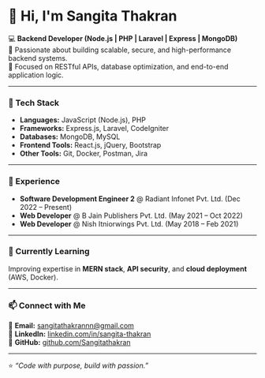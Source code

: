 # 👋 Hi, I'm Sangita Thakran

💻 **Backend Developer (Node.js | PHP | Laravel | Express | MongoDB)**  
🚀 Passionate about building scalable, secure, and high-performance backend systems.  
🎯 Focused on RESTful APIs, database optimization, and end-to-end application logic.

---

### 🧰 Tech Stack
- **Languages:** JavaScript (Node.js), PHP  
- **Frameworks:** Express.js, Laravel, CodeIgniter  
- **Databases:** MongoDB, MySQL  
- **Frontend Tools:** React.js, jQuery, Bootstrap  
- **Other Tools:** Git, Docker, Postman, Jira

---

### 💼 Experience
- **Software Development Engineer 2** @ Radiant Infonet Pvt. Ltd. (Dec 2022 – Present)  
- **Web Developer** @ B Jain Publishers Pvt. Ltd. (May 2021 – Oct 2022)  
- **Web Developer** @ Nish Itniorwings Pvt. Ltd. (May 2018 – Feb 2021)

---

### 🌱 Currently Learning
Improving expertise in **MERN stack**, **API security**, and **cloud deployment** (AWS, Docker).

---

### 📫 Connect with Me
📧 **Email:** [sangitathakrannn@gmail.com](mailto:sangitathakrannn@gmail.com)  
💼 **LinkedIn:** [linkedin.com/in/sangita-thakran](https://www.linkedin.com/in/sangita-thakran)  
🐙 **GitHub:** [github.com/Sangitathakran](https://github.com/Sangitathakran)

---

⭐️ *“Code with purpose, build with passion.”*


